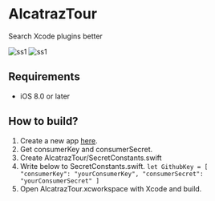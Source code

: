 # AlcatrazTour

Search Xcode plugins better

![ss1](https://github.com/haranicle/AlcatrazTour/raw/master/images/list_ss.png)
![ss1](https://github.com/haranicle/AlcatrazTour/raw/master/images/detail_ss.png)

## Requirements

* iOS 8.0 or later

## How to build?

1. Create a new app [here](https://github.com/settings/applications/new).
2. Get consumerKey and consumerSecret.
3. Create AlcatrazTour/SecretConstants.swift
4. Write below to SecretConstants.swift.
`
let GithubKey =
[
    "consumerKey": "yourConsumerKey",
    "consumerSecret": "yourConsumerSecret"
]
`
5. Open AlcatrazTour.xcworkspace with Xcode and build.
